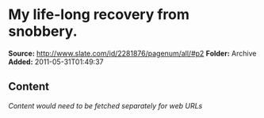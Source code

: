 # My life-long recovery from snobbery.

**Source:** http://www.slate.com/id/2281876/pagenum/all/#p2
**Folder:** Archive
**Added:** 2011-05-31T01:49:37




## Content
*Content would need to be fetched separately for web URLs*
